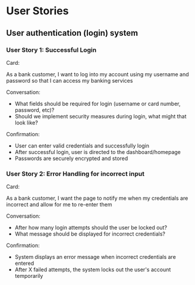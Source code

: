 # User Stories

## User authentication (login) system

### User Story 1: Successful Login

Card:

As a bank customer, I want to log into my account using my username and password so that I can access my banking services

Conversation:
 - What fields should be required for login (username or card number, password, etc)?
 - Should we implement security measures during login, what might that look like?

Confirmation:
 - User can enter valid credentials and successfully login
 - After successful login, user is directed to the dashboard/homepage
 - Passwords are securely encrypted and stored


### User Story 2: Error Handling for incorrect input

Card:

As a bank customer, I want the page to notify me when my credentials are incorrect and allow for me to re-enter them

Conversation:
 - After how many login attempts should the user be locked out?
 - What message should be displayed for incorrect credentials?

Confirmation:
 - System displays an error message when incorrect credentials are entered
 - After X failed attempts, the system locks out the user's account temporarily





